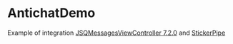 # AntichatDemo

Example of integration [JSQMessagesViewController 7.2.0](https://github.com/jessesquires/JSQMessagesViewController) and [StickerPipe](https://github.com/908Inc/stkiOS)

